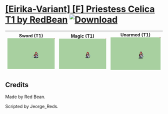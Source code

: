 # [\[Eirika-Variant\] \[F\] Priestess Celica T1 by RedBean](./) [![Download](https://img.shields.io/badge/Download--red?style=social&logo=github)](https://minhaskamal.github.io/DownGit/#/home?url=https://github.com/Klokinator/FE-Repo/tree/main/Battle%20Animations%2FLords%20-%20FE8%20Types%2F%5BEirika-Variant%5D%20%5BF%5D%20Priestess%20Celica%20T1%20by%20RedBean)

| <b>Sword (T1)</b><br/><img alt="Sword animation" src="./1.%20Sword%20(T1)/Sword.gif"/> | <b>Magic (T1)</b><br/><img alt="Magic animation" src="./6.%20Magic%20(T1)/Magic.gif"/> | <b>Unarmed (T1)</b><br/><img alt="Unarmed animation" src="./8.%20Unarmed%20(T1)/Unarmed.gif"/> |
| :---: | :---: | :---: |

## Credits

Made by Red Bean.

Scripted by Jeorge_Reds.

